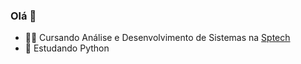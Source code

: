 ### Olá 🎡


- 👨‍💻 Cursando Análise e Desenvolvimento de Sistemas na [Sptech](http://www.bandtec.com.br/)
- 🐍 Estudando Python


